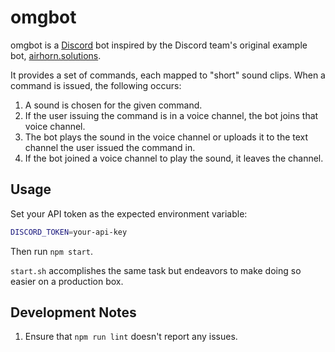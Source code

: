 # omgbot

omgbot is a [Discord](https://discord.com) bot inspired by the Discord team's
original example bot, [airhorn.solutions](https://blog.discord.com/airhorn-solutions-the-only-discord-bot-youll-ever-need-c2d0ba7b92e8).

It provides a set of commands, each mapped to "short" sound clips.
When a command is issued, the following occurs:

1. A sound is chosen for the given command.
1. If the user issuing the command is in a voice channel, the bot joins that
   voice channel.
1. The bot plays the sound in the voice channel or uploads it to the text
   channel the user issued the command in.
1. If the bot joined a voice channel to play the sound, it leaves the channel.

## Usage

Set your API token as the expected environment variable:

```bash
DISCORD_TOKEN=your-api-key
```

Then run `npm start`.

`start.sh` accomplishes the same task but endeavors to make doing so easier on
a production box.

## Development Notes

1. Ensure that `npm run lint` doesn't report any issues.
